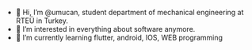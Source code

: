 - 👋 Hi, I’m @umucan, student department of  mechanical engineering at RTEÜ in Turkey.
- 👀 I’m interested in everything about software anymore.
- 🌱 I’m currently learning flutter, android, IOS, WEB programming 

<!---
umucan/umucan is a ✨ special ✨ repository because its `README.md` (this file) appears on your GitHub profile.
You can click the Preview link to take a look at your changes.
--->
